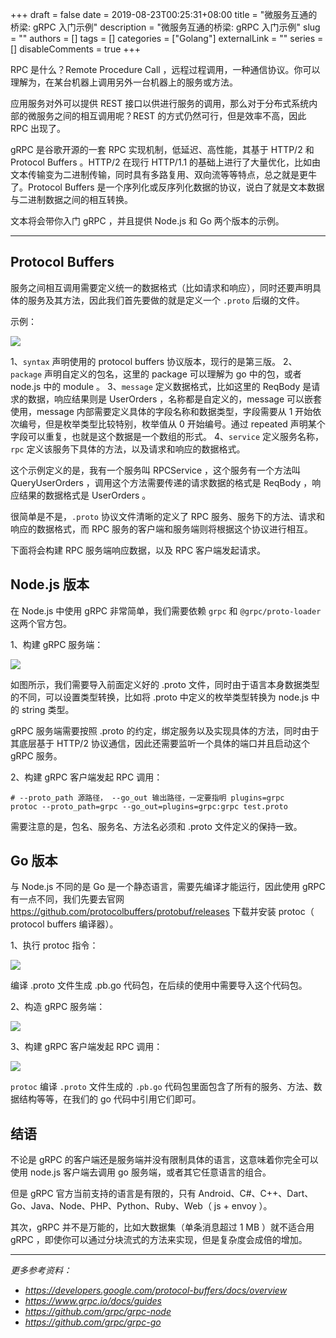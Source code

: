 +++
draft = false
date = 2019-08-23T00:25:31+08:00
title = "微服务互通的桥梁: gRPC 入门示例"
description = "微服务互通的桥梁: gRPC 入门示例"
slug = ""
authors = []
tags = []
categories = ["Golang"]
externalLink = ""
series = []
disableComments = true
+++


RPC 是什么？Remote Procedure Call ，远程过程调用，一种通信协议。你可以理解为，在某台机器上调用另外一台机器上的服务或方法。

应用服务对外可以提供 REST 接口以供进行服务的调用，那么对于分布式系统内部的微服务之间的相互调用呢？REST 的方式仍然可行，但是效率不高，因此 RPC 出现了。

gRPC 是谷歌开源的一套 RPC 实现机制，低延迟、高性能，其基于 HTTP/2 和 Protocol Buffers 。HTTP/2 在现行 HTTP/1.1 的基础上进行了大量优化，比如由文本传输变为二进制传输，同时具有多路复用、双向流等等特点，总之就是更牛了。Protocol Buffers 是一个序列化或反序列化数据的协议，说白了就是文本数据与二进制数据之间的相互转换。


文本将会带你入门 gRPC ，并且提供 Node.js 和 Go 两个版本的示例。

---

## Protocol Buffers

服务之间相互调用需要定义统一的数据格式（比如请求和响应），同时还要声明具体的服务及其方法，因此我们首先要做的就是定义一个 `.proto` 后缀的文件。

示例：

![](/images/middleware/grpc1.png)

1、`syntax` 声明使用的 protocol buffers 协议版本，现行的是第三版。
2、`package` 声明自定义的包名，这里的 package 可以理解为 go 中的包，或者 node.js 中的 module 。
3、`message` 定义数据格式，比如这里的 ReqBody 是请求的数据，响应结果则是 UserOrders ，名称都是自定义的，message 可以嵌套使用，message 内部需要定义具体的字段名称和数据类型，字段需要从 1 开始依次编号，但是枚举类型比较特别，枚举值从 0 开始编号。通过 repeated 声明某个字段可以重复，也就是这个数据是一个数组的形式。
4、`service` 定义服务名称，`rpc` 定义该服务下具体的方法，以及请求和响应的数据格式。

这个示例定义的是，我有一个服务叫 RPCService ，这个服务有一个方法叫 QueryUserOrders ，调用这个方法需要传递的请求数据的格式是 ReqBody ，响应结果的数据格式是 UserOrders 。

很简单是不是，`.proto` 协议文件清晰的定义了 RPC 服务、服务下的方法、请求和响应的数据格式，而 RPC 服务的客户端和服务端则将根据这个协议进行相互。

下面将会构建 RPC 服务端响应数据，以及 RPC 客户端发起请求。


## Node.js 版本

在 Node.js 中使用 gRPC 非常简单，我们需要依赖 `grpc` 和 `@grpc/proto-loader` 这两个官方包。

1、构建 gRPC 服务端：

![](/images/middleware/grpc2.jpeg)

如图所示，我们需要导入前面定义好的 .proto 文件，同时由于语言本身数据类型的不同，可以设置类型转换，比如将 .proto 中定义的枚举类型转换为 node.js 中的 string 类型。

gRPC 服务端需要按照 .proto 的约定，绑定服务以及实现具体的方法，同时由于其底层基于 HTTP/2 协议通信，因此还需要监听一个具体的端口并且启动这个 gRPC 服务。


2、构建 gRPC 客户端发起 RPC 调用：

```
# --proto_path 源路径， --go_out 输出路径，一定要指明 plugins=grpc
protoc --proto_path=grpc --go_out=plugins=grpc:grpc test.proto
```

需要注意的是，包名、服务名、方法名必须和 .proto 文件定义的保持一致。


## Go 版本

与 Node.js 不同的是 Go 是一个静态语言，需要先编译才能运行，因此使用 gRPC 有一点不同，我们先要去官网
https://github.com/protocolbuffers/protobuf/releases
下载并安装 protoc（ protocol buffers 编译器）。

1、执行 protoc 指令：

![](/images/middleware/grpc3.png)

编译 .proto 文件生成 .pb.go 代码包，在后续的使用中需要导入这个代码包。


2、构造 gRPC 服务端：

![](/images/middleware/grpc4.jpeg)

3、构建 gRPC 客户端发起 RPC 调用：

![](/images/middleware/grpc5.png)

`protoc` 编译 `.proto` 文件生成的 `.pb.go` 代码包里面包含了所有的服务、方法、数据结构等等，在我们的 go 代码中引用它们即可。


## 结语

不论是 gRPC 的客户端还是服务端并没有限制具体的语言，这意味着你完全可以使用 node.js 客户端去调用 go 服务端，或者其它任意语言的组合。

但是 gRPC 官方当前支持的语言是有限的，只有 Android、C#、C++、Dart、Go、Java、Node、PHP、Python、Ruby、Web（ js + envoy ）。

其次，gRPC 并不是万能的，比如大数据集（单条消息超过 1 MB ）就不适合用 gRPC ，即使你可以通过分块流式的方法来实现，但是复杂度会成倍的增加。



---

*更多参考资料：*

- *https://developers.google.com/protocol-buffers/docs/overview*
- *https://www.grpc.io/docs/guides*
- *https://github.com/grpc/grpc-node*
- *https://github.com/grpc/grpc-go*
